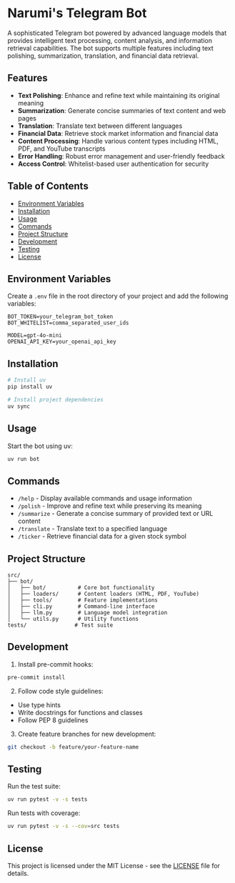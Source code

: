 # Narumi's Telegram Bot

A sophisticated Telegram bot powered by advanced language models that provides intelligent text processing, content analysis, and information retrieval capabilities. The bot supports multiple features including text polishing, summarization, translation, and financial data retrieval.

## Features

- **Text Polishing**: Enhance and refine text while maintaining its original meaning
- **Summarization**: Generate concise summaries of text content and web pages
- **Translation**: Translate text between different languages
- **Financial Data**: Retrieve stock market information and financial data
- **Content Processing**: Handle various content types including HTML, PDF, and YouTube transcripts
- **Error Handling**: Robust error management and user-friendly feedback
- **Access Control**: Whitelist-based user authentication for security

## Table of Contents

- [Environment Variables](#environment-variables)
- [Installation](#installation)
- [Usage](#usage)
- [Commands](#commands)
- [Project Structure](#project-structure)
- [Development](#development)
- [Testing](#testing)
- [License](#license)

## Environment Variables

Create a `.env` file in the root directory of your project and add the following variables:

```plaintext
BOT_TOKEN=your_telegram_bot_token
BOT_WHITELIST=comma_separated_user_ids

MODEL=gpt-4o-mini
OPENAI_API_KEY=your_openai_api_key
```

## Installation

```bash
# Install uv
pip install uv

# Install project dependencies
uv sync
```

## Usage

Start the bot using uv:

```bash
uv run bot
```

## Commands

- `/help` - Display available commands and usage information
- `/polish` - Improve and refine text while preserving its meaning
- `/summarize` - Generate a concise summary of provided text or URL content
- `/translate` - Translate text to a specified language
- `/ticker` - Retrieve financial data for a given stock symbol

## Project Structure

```
src/
├── bot/
│   ├── bot/          # Core bot functionality
│   ├── loaders/      # Content loaders (HTML, PDF, YouTube)
│   ├── tools/        # Feature implementations
│   ├── cli.py        # Command-line interface
│   ├── llm.py        # Language model integration
│   └── utils.py      # Utility functions
tests/               # Test suite
```

## Development

1. Install pre-commit hooks:

```bash
pre-commit install
```

2. Follow code style guidelines:

- Use type hints
- Write docstrings for functions and classes
- Follow PEP 8 guidelines

3. Create feature branches for new development:

```bash
git checkout -b feature/your-feature-name
```

## Testing

Run the test suite:

```bash
uv run pytest -v -s tests
```

Run tests with coverage:

```bash
uv run pytest -v -s --cov=src tests
```

## License

This project is licensed under the MIT License - see the [LICENSE](LICENSE) file for details.
